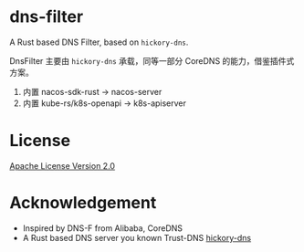 # dns-filter
A Rust based DNS Filter, based on `hickory-dns`.

DnsFilter 主要由 `hickory-dns` 承载，同等一部分 CoreDNS 的能力，借鉴插件式方案。
1. 内置 nacos-sdk-rust -> nacos-server
2. 内置 kube-rs/k8s-openapi -> k8s-apiserver


# License
[Apache License Version 2.0](LICENSE)

# Acknowledgement
- Inspired by DNS-F from Alibaba, CoreDNS
- A Rust based DNS server you known Trust-DNS [hickory-dns](https://github.com/hickory-dns/hickory-dns.git)
